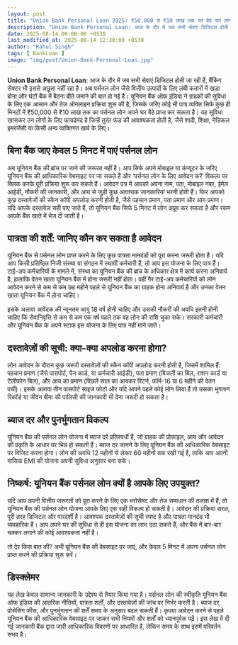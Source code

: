 ```yaml
---
layout: post
title: "Union Bank Personal Loan 2025: ₹50,000 से ₹10 लाख तक घर बैठे पाएं लोन – जानें पूरी प्रक्रिया"
description: "Union Bank Personal Loan: आज के दौर में जब सभी सेवाएं डिजिटल होती जा रही हैं, बैंकिंग सेक्टर भी इससे अछूता नहीं रहा है। अब पर्सनल लोन जैसे वित्तीय उत्पादों के"
date: 2025-08-14 08:00:00 +0530
last_modified_at: 2025-08-14 12:30:00 +0530
author: "Rahul Singh"
tags: [ BankLoan ]
image: "img/post/Union-Bank-Personal-Loan.jpg"
---
```


**Union Bank Personal Loan**: आज के दौर में जब सभी सेवाएं डिजिटल होती जा रही हैं, बैंकिंग सेक्टर भी इससे अछूता नहीं रहा है। अब पर्सनल लोन जैसे वित्तीय उत्पादों के लिए लंबी कतारों में खड़ा होना और घंटों बैंक में बैठना बीते जमाने की बात हो गई है। यूनियन बैंक ऑफ इंडिया ने ग्राहकों की सुविधा के लिए एक आसान और तेज़ ऑनलाइन प्रक्रिया शुरू की है, जिसके जरिए कोई भी पात्र व्यक्ति सिर्फ कुछ ही मिनटों में ₹50,000 से ₹10 लाख तक का पर्सनल लोन अपने घर बैठे प्राप्त कर सकता है। यह सुविधा खासकर उन लोगों के लिए फायदेमंद है जिन्हें तुरंत फंड की आवश्यकता होती है, जैसे शादी, शिक्षा, मेडिकल इमरजेंसी या किसी अन्य व्यक्तिगत खर्च के लिए।

## बिना बैंक जाए केवल 5 मिनट में पाएं पर्सनल लोन

अब यूनियन बैंक की ब्रांच पर जाने की जरूरत नहीं है। आप सिर्फ अपने मोबाइल या कंप्यूटर के जरिए यूनियन बैंक की आधिकारिक वेबसाइट पर जा सकते हैं और ‘पर्सनल लोन के लिए आवेदन करें’ विकल्प पर क्लिक करके पूरी प्रक्रिया शुरू कर सकते हैं। आवेदन पत्र में आपको अपना नाम, पता, मोबाइल नंबर, ईमेल आईडी, नौकरी की जानकारी, और आय से जुड़ी कुछ आवश्यक जानकारियां भरनी होती हैं। फिर आपको कुछ दस्तावेजों की स्कैन कॉपी अपलोड करनी होती है, जैसे पहचान प्रमाण, पता प्रमाण और आय प्रमाण। यदि आपके दस्तावेज़ सही पाए जाते हैं, तो यूनियन बैंक सिर्फ 5 मिनट में लोन अप्रूव कर सकता है और रकम आपके बैंक खाते में भेज दी जाती है।

## पात्रता की शर्तें: जानिए कौन कर सकता है आवेदन

यूनियन बैंक से पर्सनल लोन प्राप्त करने के लिए कुछ पात्रता मानदंडों को पूरा करना जरूरी होता है। यदि आप किसी प्रतिष्ठित निजी संस्था या संगठन में स्थायी कर्मचारी हैं, तो आप इस योजना के लिए पात्र हैं। टाई-अप कर्मचारियों के मामले में, संस्था का यूनियन बैंक की ब्रांच के अधिकार क्षेत्र में कार्य करना अनिवार्य है, हालांकि वेतन खाता यूनियन बैंक में होना जरूरी नहीं होता। वहीं गैर टाई-अप कर्मचारियों को लोन आवेदन करने से कम से कम छह महीने पहले से यूनियन बैंक का ग्राहक होना अनिवार्य है और उनका वेतन खाता यूनियन बैंक में होना चाहिए।

इसके अलावा आवेदक की न्यूनतम आयु 18 वर्ष होनी चाहिए और उसकी नौकरी की अवधि इतनी होनी चाहिए कि सेवानिवृत्ति से कम से कम एक वर्ष पहले तक वह लोन की राशि चुका सके। सरकारी कर्मचारी और यूनियन बैंक के अपने स्टाफ इस योजना के लिए पात्र नहीं माने जाते।

## दस्तावेज़ों की सूची: क्या-क्या अपलोड करना होगा?

लोन आवेदन के दौरान कुछ जरूरी दस्तावेज़ों की स्कैन कॉपी अपलोड करनी होती है, जिसमें शामिल हैं:  
पहचान प्रमाण (जैसे पासपोर्ट, पैन कार्ड, या कर्मचारी आईडी), पता प्रमाण (बिजली का बिल, राशन कार्ड या टेलीफोन बिल), और आय का प्रमाण (पिछले साल का आयकर रिटर्न, फॉर्म-16 या 6 महीने की वेतन पर्ची)। इसके अलावा तीन पासपोर्ट साइज फोटो और यदि आपने पहले कोई लोन लिया है तो उसका भुगतान रिकॉर्ड या जीवन बीमा की पालिसी की जानकारी भी देना जरूरी हो सकता है।

## ब्याज दर और पुनर्भुगतान विकल्प

यूनियन बैंक की पर्सनल लोन योजना में ब्याज दरें प्रतिस्पर्धी हैं, जो ग्राहक की प्रोफाइल, आय और आवेदन की प्रकृति के आधार पर भिन्न हो सकती हैं। ब्याज दर जानने के लिए यूनियन बैंक की आधिकारिक वेबसाइट पर विजिट करना होगा। लोन की अवधि 12 महीनों से लेकर 60 महीनों तक रखी गई है, ताकि आप अपनी मासिक EMI की योजना अपनी सुविधा अनुसार बना सकें।

## निष्कर्ष: यूनियन बैंक पर्सनल लोन क्यों है आपके लिए उपयुक्त?

यदि आप अपनी वित्तीय जरूरतों को पूरा करने के लिए एक भरोसेमंद और तेज़ समाधान की तलाश में हैं, तो यूनियन बैंक की पर्सनल लोन योजना आपके लिए एक सही विकल्प हो सकती है। आवेदन की प्रक्रिया सरल, पूरी तरह डिजिटल और पारदर्शी है। आवश्यक दस्तावेज़ों की सूची स्पष्ट है और पात्रता मानदंड भी व्यवहारिक हैं। आप अपने घर की सुविधा से ही इस योजना का लाभ उठा सकते हैं, और बैंक में बार-बार चक्कर लगाने की कोई आवश्यकता नहीं है।

तो देर किस बात की? अभी यूनियन बैंक की वेबसाइट पर जाएं, और केवल 5 मिनट में अपना पर्सनल लोन प्राप्त करने की प्रक्रिया शुरू करें।

## डिस्क्लेमर

यह लेख केवल सामान्य जानकारी के उद्देश्य से तैयार किया गया है। पर्सनल लोन की स्वीकृति यूनियन बैंक ऑफ इंडिया की आंतरिक नीतियों, पात्रता शर्तों, और दस्तावेज़ों की जांच पर निर्भर करती है। ब्याज दर, प्रोसेसिंग फीस, और पुनर्भुगतान की शर्तें समय के अनुसार बदल सकती हैं। कृपया आवेदन करने से पहले यूनियन बैंक की आधिकारिक वेबसाइट पर जाकर सभी नियमों और शर्तों को ध्यानपूर्वक पढ़ें। इस लेख में दी गई जानकारी बैंक द्वारा जारी आधिकारिक विवरणों पर आधारित है, लेकिन समय के साथ इसमें परिवर्तन संभव है।
